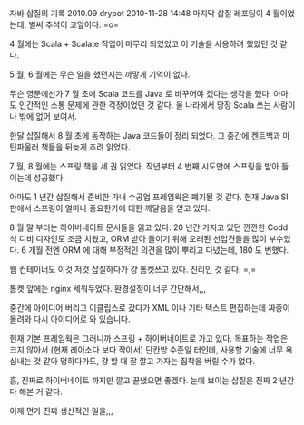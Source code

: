 자바 삽질의 기록 2010.09
drypot 2010-11-28 14:48
마지막 삽질 레포팅이 4 월이었는데, 벌써 추석이 코앞이다. =o=

4 월에는 Scala + Scalate 작업이 마무리 되었었고 이 기술을 사용하려 했었던 것 같다.

5 월, 6 월에는 무슨 일을 했던지는 까맣게 기억이 없다.

무슨 영문에선가 7 월 초에 Scala 코드를 Java 로 바꾸어야 겠다는 생각을 했다.
아마도 인간적인 소통 문제에 관한 걱정이었던 것 같다.
울 나라에서 당장 Scala 쓰는 사람이 나 밖에 없어 보여서.

한달 삽질해서 8 월 초에 동작하는 Java 코드들이 정리 되었다.
그 중간에 켄트백과 마틴파울러 책들을 뒤늦게 추려 읽었다.

7 월, 8 월에는 스프링 책을 세 권 읽었다.
작년부터 4 번째 시도만에 스프링을 받아 들이는데 성공했다.

아마도 1 년간 삽질해서 준비한 가내 수공업 프레임웍은 폐기될 것 같다.
현재 Java SI 판에서 스프링이 얼마나 중요한가에 대한 깨달음을 얻고 있다.

8 월 말 부터는 하이버네이트 문서들을 읽고 있다.
20 년간 가지고 있던 깐깐한 Codd 식 디비 디자인도 조금 치웠고,
ORM 받아 들이기 위해 오래된 선입견들을 많이 부수었다.
6 개월 전엔 ORM 에 대해 부정적인 의견을 많이 뿌리고 다녔는데, 180 도 변했다.

웹 컨테이너도 이것 저것 삽질하다가 걍 톰켓쓰고 있다.
진리인 것 같다. =,=

톰켓 앞에는 nginx 세워두었다.
환경설정이 너무 간단해서,,,

중간에 아이디어 버리고 이클립스로 갔다가 XML 이나 기타 텍스트 편집하는데 짜증이 몰려와
다시 아이디어로 와 있습니다.

현재 기본 프레임웍은 그러니까 스프링 + 하이버네이트로 가고 있다.
목표하는 작업은 크지 않아서 (현재 레이소다 보다 작아서) 단칸방 수준일 터인데,
사용할 기술에 너무 욕심내는 것 같아 멍하다가도,
걍 할 때 잘 깔고 가자는 집착을 버릴 수가 없다.

흠, 진짜로 하이버네이트 까지만 깔고 끝냈으면 좋겠다.
눈에 보이는 삽질은 진짜 2 년간 다 해본 거 같다.

이제 먼가 진짜 생산적인 일을,,,